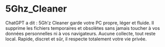 # 5Ghz_Cleaner
ChatGPT a dit :  5Gh’z Cleaner garde votre PC propre, léger et fluide. Il supprime les fichiers temporaires et obsolètes sans jamais toucher à vos données personnelles ni à vos navigateurs. Aucune collecte, tout reste local. Rapide, discret et sûr, il respecte totalement votre vie privée.
